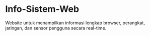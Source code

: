 # Info-Sistem-Web
Website untuk menampilkan informasi lengkap browser, perangkat, jaringan, dan sensor pengguna secara real-time.
